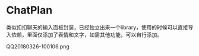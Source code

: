 # ChatPlan
类似扣扣聊天的输入面板封装，已经独立出来一个library，使用的时候可以直接导入依赖，里面仅添加了表情和文字，如需其他功能，可以自行添加。

QQ20180326-100106.png
